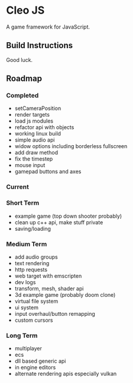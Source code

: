 # Cleo JS

A game framework for JavaScript.

## Build Instructions

Good luck.

## Roadmap

### Completed

- setCameraPosition
- render targets
- load js modules
- refactor api with objects
- working linux build
- simple audio api
- widow options including borderless fullscreen
- add draw method
- fix the timestep
- mouse input
- gamepad buttons and axes

### Current


### Short Term

- example game (top down shooter probably)
- clean up c++ api, make stuff private
- saving/loading

### Medium Term

- add audio groups
- text rendering
- http requests
- web target with emscripten
- dev logs
- transform, mesh, shader api
- 3d example game (probably doom clone)
- virtual file system
- ui system
- input overhaul/button remapping
- custom cursors

### Long Term

- multiplayer
- ecs
- dll based generic api
- in engine editors
- alternate rendering apis especially vulkan
